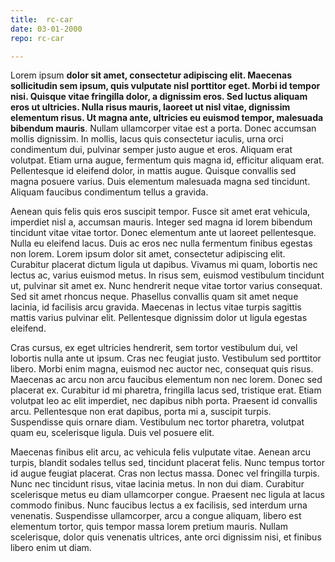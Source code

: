 ```yaml
---
title:  rc-car
date: 03-01-2000
repo: rc-car

---
```


Lorem ipsum **dolor sit amet, consectetur adipiscing elit. Maecenas sollicitudin sem ipsum, quis vulputate nisl porttitor eget. Morbi id tempor nisi. Quisque vitae fringilla dolor, a dignissim eros. Sed luctus aliquam eros ut ultricies. Nulla risus mauris, laoreet ut nisl vitae, dignissim elementum risus. Ut magna ante, ultricies eu euismod tempor, malesuada bibendum mauris**. Nullam ullamcorper vitae est a porta. Donec accumsan mollis dignissim. In mollis, lacus quis consectetur iaculis, urna orci condimentum dui, pulvinar semper justo augue et eros. Aliquam erat volutpat. Etiam urna augue, fermentum quis magna id, efficitur aliquam erat. Pellentesque id eleifend dolor, in mattis augue. Quisque convallis sed magna posuere varius. Duis elementum malesuada magna sed tincidunt. Aliquam faucibus condimentum tellus a gravida.

Aenean quis felis quis eros suscipit tempor. Fusce sit amet erat vehicula, imperdiet nisl a, accumsan mauris. Integer sed magna id lorem bibendum tincidunt vitae vitae tortor. Donec elementum ante ut laoreet pellentesque. Nulla eu eleifend lacus. Duis ac eros nec nulla fermentum finibus egestas non lorem. Lorem ipsum dolor sit amet, consectetur adipiscing elit. Curabitur placerat dictum ligula ut dapibus. Vivamus mi quam, lobortis nec lectus ac, varius euismod metus. In risus sem, euismod vestibulum tincidunt ut, pulvinar sit amet ex. Nunc hendrerit neque vitae tortor varius consequat. Sed sit amet rhoncus neque. Phasellus convallis quam sit amet neque lacinia, id facilisis arcu gravida. Maecenas in lectus vitae turpis sagittis mattis varius pulvinar elit. Pellentesque dignissim dolor ut ligula egestas eleifend.

Cras cursus, ex eget ultricies hendrerit, sem tortor vestibulum dui, vel lobortis nulla ante ut ipsum. Cras nec feugiat justo. Vestibulum sed porttitor libero. Morbi enim magna, euismod nec auctor nec, consequat quis risus. Maecenas ac arcu non arcu faucibus elementum non nec lorem. Donec sed placerat ex. Curabitur id mi pharetra, fringilla lacus sed, tristique erat. Etiam volutpat leo ac elit imperdiet, nec dapibus nibh porta. Praesent id convallis arcu. Pellentesque non erat dapibus, porta mi a, suscipit turpis. Suspendisse quis ornare diam. Vestibulum nec tortor pharetra, volutpat quam eu, scelerisque ligula. Duis vel posuere elit.

Maecenas finibus elit arcu, ac vehicula felis vulputate vitae. Aenean arcu turpis, blandit sodales tellus sed, tincidunt placerat felis. Nunc tempus tortor id augue feugiat placerat. Cras non lectus massa. Donec vel fringilla turpis. Nunc nec tincidunt risus, vitae lacinia metus. In non dui diam. Curabitur scelerisque metus eu diam ullamcorper congue. Praesent nec ligula at lacus commodo finibus. Nunc faucibus lectus a ex facilisis, sed interdum urna venenatis. Suspendisse ullamcorper, arcu a congue aliquam, libero est elementum tortor, quis tempor massa lorem pretium mauris. Nullam scelerisque, dolor quis venenatis ultrices, ante orci dignissim nisi, et finibus libero enim ut diam.
